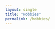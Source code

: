 ```yaml
---
layout: single
title: "Hobbies"
permalink: /hobbies/
---
```



<div id="hobbies-flowchart"
     class="w-full rounded-2xl shadow-lg border border-gray-200 dark:border-gray-700"
     style="height:600px">
</div>
